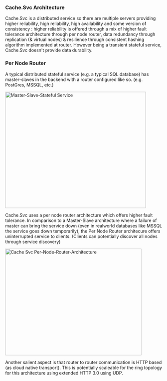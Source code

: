 ### Cache.Svc Architecture ###

Cache.Svc is a distributed service so there are multiple servers providing higher reliability, high reliability, high availability and some version of consistency : higher reliability is offered through a mix of higher fault tolerance architecture through per node router, data redundancy through replication (& virtual nodes) & resilience through consistent hashing algorithm implemented at router. However being a transient stateful service, Cache.Svc doesn't provide data durability.

### Per Node Router ###

A typical distributed stateful service (e.g. a typical SQL database) has master-slaves in the backend with a router configured 
like so. (e.g. PostGres, MSSQL, etc.)

<img width="451" height="372" alt="Master-Slave-Stateful Service" src="https://github.com/user-attachments/assets/1b312296-8dcd-433b-b832-5f52be479103" />

Cache.Svc uses a per node router architecture which offers higher fault tolerance. In comparison to a Master-Slave architecture where a failure of master can bring the service down (even in realworld databases like MSSQL the service goes down temporarily), the Per Node Router architecure offers uninterrupted service to clients. (Clients can potentially discover all nodes through service discovery)

<img width="437" height="341" alt="Cache Svc Per-Node-Router-Architecture" src="https://github.com/user-attachments/assets/5e7a6e8b-1b8b-4755-98d8-6a76fcca3343" />

Another salient aspect is that router to router communication is HTTP based (as cloud native transport). This is potentially scaleable for the ring topology for this architecture using extended HTTP 3.0 using UDP.



